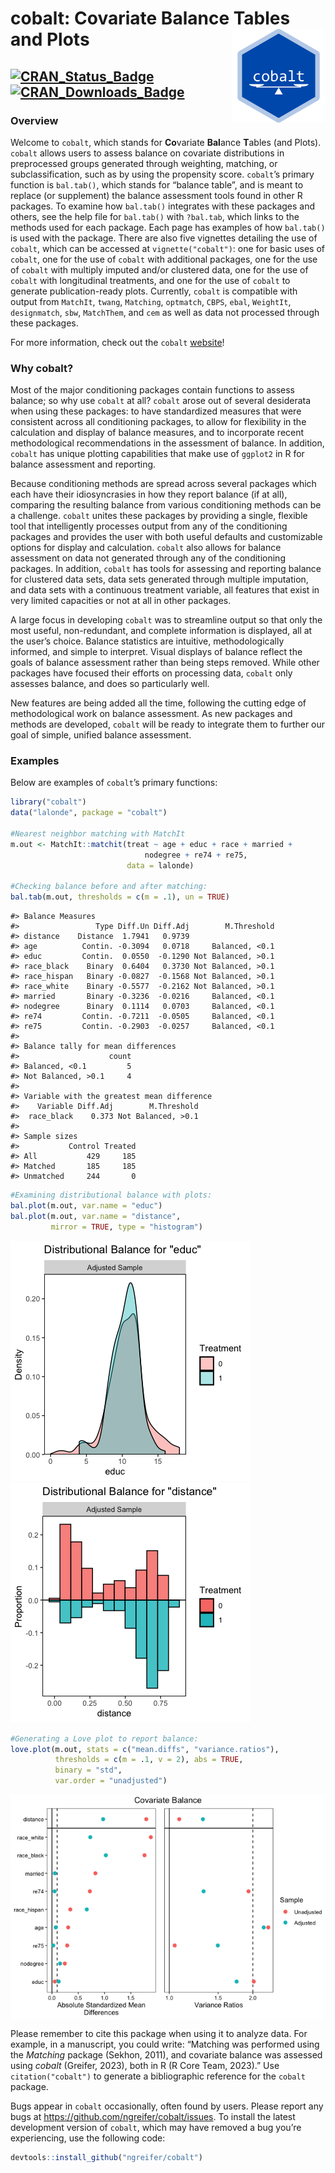 
<!-- README.md is generated from README.Rmd. Please edit that file -->

# cobalt: Covariate Balance Tables and Plots <img src="man/figures/logo.png" align="right" width="150"/>

## [![CRAN_Status_Badge](https://img.shields.io/cran/v/cobalt?color=%230047ab)](https://cran.r-project.org/package=cobalt) [![CRAN_Downloads_Badge](https://cranlogs.r-pkg.org/badges/cobalt?color=%230047ab)](https://cran.r-project.org/package=cobalt)

### Overview

Welcome to `cobalt`, which stands for **Co**variate **Bal**ance
**T**ables (and Plots). `cobalt` allows users to assess balance on
covariate distributions in preprocessed groups generated through
weighting, matching, or subclassification, such as by using the
propensity score. `cobalt`’s primary function is `bal.tab()`, which
stands for “balance table”, and is meant to replace (or supplement) the
balance assessment tools found in other R packages. To examine how
`bal.tab()` integrates with these packages and others, see the help file
for `bal.tab()` with `?bal.tab`, which links to the methods used for
each package. Each page has examples of how `bal.tab()` is used with the
package. There are also five vignettes detailing the use of `cobalt`,
which can be accessed at `vignette("cobalt")`: one for basic uses of
`cobalt`, one for the use of `cobalt` with additional packages, one for
the use of `cobalt` with multiply imputed and/or clustered data, one for
the use of `cobalt` with longitudinal treatments, and one for the use of
`cobalt` to generate publication-ready plots. Currently, `cobalt` is
compatible with output from `MatchIt`, `twang`, `Matching`, `optmatch`,
`CBPS`, `ebal`, `WeightIt`, `designmatch`, `sbw`, `MatchThem`, and `cem`
as well as data not processed through these packages.

For more information, check out the `cobalt`
[website](https://ngreifer.github.io/cobalt/)!

### Why cobalt?

Most of the major conditioning packages contain functions to assess
balance; so why use `cobalt` at all? `cobalt` arose out of several
desiderata when using these packages: to have standardized measures that
were consistent across all conditioning packages, to allow for
flexibility in the calculation and display of balance measures, and to
incorporate recent methodological recommendations in the assessment of
balance. In addition, `cobalt` has unique plotting capabilities that
make use of `ggplot2` in R for balance assessment and reporting.

Because conditioning methods are spread across several packages which
each have their idiosyncrasies in how they report balance (if at all),
comparing the resulting balance from various conditioning methods can be
a challenge. `cobalt` unites these packages by providing a single,
flexible tool that intelligently processes output from any of the
conditioning packages and provides the user with both useful defaults
and customizable options for display and calculation. `cobalt` also
allows for balance assessment on data not generated through any of the
conditioning packages. In addition, `cobalt` has tools for assessing and
reporting balance for clustered data sets, data sets generated through
multiple imputation, and data sets with a continuous treatment variable,
all features that exist in very limited capacities or not at all in
other packages.

A large focus in developing `cobalt` was to streamline output so that
only the most useful, non-redundant, and complete information is
displayed, all at the user’s choice. Balance statistics are intuitive,
methodologically informed, and simple to interpret. Visual displays of
balance reflect the goals of balance assessment rather than being steps
removed. While other packages have focused their efforts on processing
data, `cobalt` only assesses balance, and does so particularly well.

New features are being added all the time, following the cutting edge of
methodological work on balance assessment. As new packages and methods
are developed, `cobalt` will be ready to integrate them to further our
goal of simple, unified balance assessment.

### Examples

Below are examples of `cobalt`’s primary functions:

``` r
library("cobalt")
data("lalonde", package = "cobalt")

#Nearest neighbor matching with MatchIt
m.out <- MatchIt::matchit(treat ~ age + educ + race + married +
                              nodegree + re74 + re75,
                          data = lalonde)

#Checking balance before and after matching:
bal.tab(m.out, thresholds = c(m = .1), un = TRUE)
```

    #> Balance Measures
    #>                 Type Diff.Un Diff.Adj        M.Threshold
    #> distance    Distance  1.7941   0.9739                   
    #> age          Contin. -0.3094   0.0718     Balanced, <0.1
    #> educ         Contin.  0.0550  -0.1290 Not Balanced, >0.1
    #> race_black    Binary  0.6404   0.3730 Not Balanced, >0.1
    #> race_hispan   Binary -0.0827  -0.1568 Not Balanced, >0.1
    #> race_white    Binary -0.5577  -0.2162 Not Balanced, >0.1
    #> married       Binary -0.3236  -0.0216     Balanced, <0.1
    #> nodegree      Binary  0.1114   0.0703     Balanced, <0.1
    #> re74         Contin. -0.7211  -0.0505     Balanced, <0.1
    #> re75         Contin. -0.2903  -0.0257     Balanced, <0.1
    #> 
    #> Balance tally for mean differences
    #>                    count
    #> Balanced, <0.1         5
    #> Not Balanced, >0.1     4
    #> 
    #> Variable with the greatest mean difference
    #>    Variable Diff.Adj        M.Threshold
    #>  race_black    0.373 Not Balanced, >0.1
    #> 
    #> Sample sizes
    #>           Control Treated
    #> All           429     185
    #> Matched       185     185
    #> Unmatched     244       0

``` r
#Examining distributional balance with plots:
bal.plot(m.out, var.name = "educ")
bal.plot(m.out, var.name = "distance",
         mirror = TRUE, type = "histogram")
```

<img src="man/figures/README-unnamed-chunk-3-1.png"
data-display="inline" />
<img src="man/figures/README-unnamed-chunk-3-2.png"
data-display="inline" />

``` r
#Generating a Love plot to report balance:
love.plot(m.out, stats = c("mean.diffs", "variance.ratios"),
          thresholds = c(m = .1, v = 2), abs = TRUE, 
          binary = "std",
          var.order = "unadjusted")
```

<img src="man/figures/README-unnamed-chunk-4-1.png" style="display: block; margin: auto;" />

Please remember to cite this package when using it to analyze data. For
example, in a manuscript, you could write: “Matching was performed using
the *Matching* package (Sekhon, 2011), and covariate balance was
assessed using *cobalt* (Greifer, 2023), both in R (R Core Team, 2023).”
Use `citation("cobalt")` to generate a bibliographic reference for the
`cobalt` package.

Bugs appear in `cobalt` occasionally, often found by users. Please
report any bugs at <https://github.com/ngreifer/cobalt/issues>. To
install the latest development version of `cobalt`, which may have
removed a bug you’re experiencing, use the following code:

``` r
devtools::install_github("ngreifer/cobalt")
```
